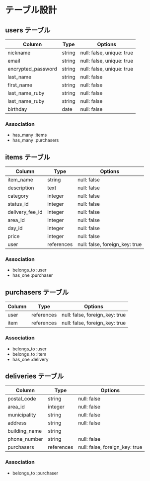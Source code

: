 # テーブル設計

## users テーブル
| Column              | Type    | Options                   |
| ------------------- | ------- | ------------------------- |
| nickname            | string  | null: false, unique: true |
| email               | string  | null: false, unique: true |
| encrypted_password  | string  | null: false, unique: true |
| last_name           | string  | null: false               |
| first_name          | string  | null: false               |
| last_name_ruby      | string  | null: false               |
| last_name_ruby      | string  | null: false               |
| birthday            | date    | null: false               |

### Association

- has_many :items
- has_many :purchasers

## items テーブル
| Column          | Type       | Options                        |
| ----------------| -----------| -------------------------------|
| item_name       | string     | null: false                    |
| description     | text       | null: false                    |
| category        | integer    | null: false                    |
| status_id       | integer    | null: false                    |
| delivery_fee_id | integer    | null: false                    |
| area_id         | integer    | null: false                    |
| day_id          | integer    | null: false                    |
| price           | integer    | null: false                    |
| user            | references | null: false, foreign_key: true |


### Association

- belongs_to :user
- has_one :purchaser

## purchasers テーブル
| Column     | Type       | Options                        |
| ---------- | ---------- | ------------------------------ |
| user       | references | null: false, foreign_key: true |
| item       | references | null: false, foreign_key: true |

### Association

- belongs_to :user
- belongs_to :item
- has_one :delivery


## deliveries テーブル
| Column        | Type       | Options                        |
| ------------- | ---------- | ------------------------------ |
| postal_code   | string     | null: false                    |
| area_id       | integer    | null: false                    |
| municipality  | string     | null: false                    |
| address       | string     | null: false                    |
| building_name | string     |                                |
| phone_number  | string     | null: false                    |
| purchasers    | references | null: false, foreign_key: true |

### Association

- belongs_to :purchaser